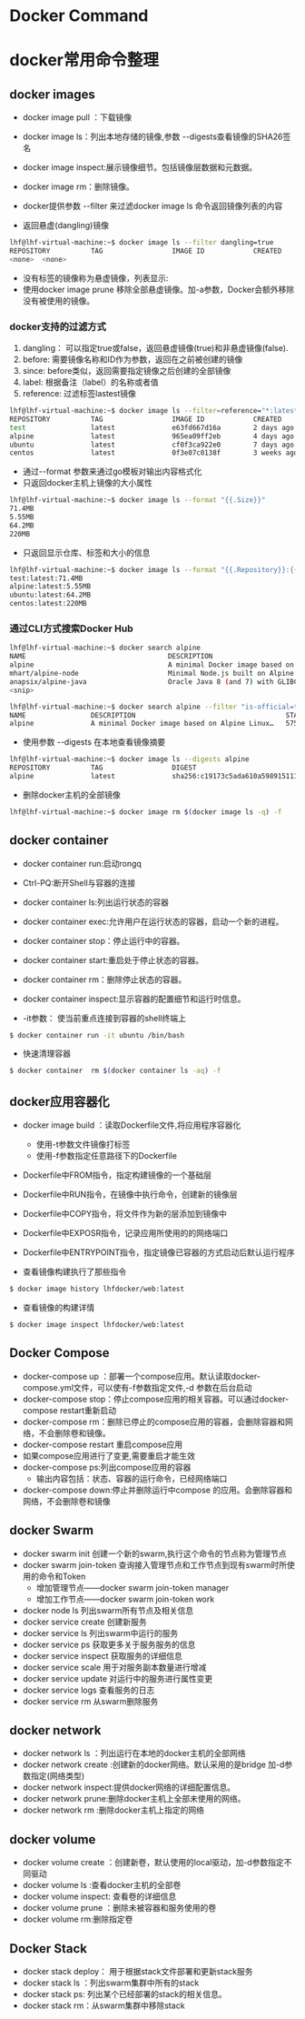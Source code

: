 # Docker Command


# docker常用命令整理

## docker images

* docker image pull ：下载镜像
* docker image ls：列出本地存储的镜像,参数 --digests查看镜像的SHA26签名
* docker image inspect:展示镜像细节。包括镜像层数据和元数据。
* docker image rm：删除镜像。

* docker提供参数 --filter 来过滤docker image ls 命令返回镜像列表的内容
* 返回悬虚(dangling)镜像
```bash
lhf@lhf-virtual-machine:~$ docker image ls --filter dangling=true
REPOSITORY          TAG                 IMAGE ID            CREATED             SIZE
<none>  <none>
```
* 没有标签的镜像称为悬虚镜像，列表显示<none>:<none>
* 使用docker image prune 移除全部悬虚镜像。加-a参数，Docker会额外移除没有被使用的镜像。

### docker支持的过滤方式
1. dangling： 可以指定true或false，返回悬虚镜像(true)和非悬虚镜像(false).
2. before: 需要镜像名称和ID作为参数，返回在之前被创建的镜像
3. since: before类似，返回需要指定镜像之后创建的全部镜像
4. label: 根据备注（label）的名称或者值
5. reference: 过滤标签lastest镜像

```bash
lhf@lhf-virtual-machine:~$ docker image ls --filter=reference="*:latest"
REPOSITORY          TAG                 IMAGE ID            CREATED             SIZE
test                latest              e63fd667d16a        2 days ago          71.4MB
alpine              latest              965ea09ff2eb        4 days ago          5.55MB
ubuntu              latest              cf0f3ca922e0        7 days ago          64.2MB
centos              latest              0f3e07c0138f        3 weeks ago         220MB
```

* 通过--format 参数来通过go模板对输出内容格式化
* 只返回docker主机上镜像的大小属性
```bash
lhf@lhf-virtual-machine:~$ docker image ls --format "{{.Size}}"
71.4MB
5.55MB
64.2MB
220MB
```
* 只返回显示仓库、标签和大小的信息
```bash
lhf@lhf-virtual-machine:~$ docker image ls --format "{{.Repository}}:{{.Tag}}:{{.Size}}"
test:latest:71.4MB
alpine:latest:5.55MB
ubuntu:latest:64.2MB
centos:latest:220MB
```

### 通过CLI方式搜索Docker Hub
```bash
lhf@lhf-virtual-machine:~$ docker search alpine
NAME                                   DESCRIPTION                                     STARS               OFFICIAL            AUTOMATED
alpine                                 A minimal Docker image based on Alpine Linux…   5757                [OK]                
mhart/alpine-node                      Minimal Node.js built on Alpine Linux           444                                     
anapsix/alpine-java                    Oracle Java 8 (and 7) with GLIBC 2.28 over A…   427 
<snip>
```
```bash
lhf@lhf-virtual-machine:~$ docker search alpine --filter "is-official=true"
NAME                DESCRIPTION                                     STARS               OFFICIAL            AUTOMATED
alpine              A minimal Docker image based on Alpine Linux…   5757                [OK] 
```

* 使用参数 --digests 在本地查看镜像摘要
```bash
lhf@lhf-virtual-machine:~$ docker image ls --digests alpine
REPOSITORY          TAG                 DIGEST                                                                    IMAGE ID            CREATED             SIZE
alpine              latest              sha256:c19173c5ada610a5989151111163d28a67368362762534d8a8121ce95cf2bd5a   965ea09ff2eb        4 days ago          5.55MB
```

* 删除docker主机的全部镜像
```bash
lhf@lhf-virtual-machine:~$ docker image rm $(docker image ls -q) -f
```

## docker container
* docker container run:启动rongq
* Ctrl-PQ:断开Shell与容器的连接
* docker container ls:列出运行状态的容器
* docker container exec:允许用户在运行状态的容器，启动一个新的进程。
* docker container stop：停止运行中的容器。
* docker container start:重启处于停止状态的容器。
* docker container rm：删除停止状态的容器。
* docker container inspect:显示容器的配置细节和运行时信息。

* -it参数： 使当前重点连接到容器的shell终端上
```bash
$ docker container run -it ubuntu /bin/bash
```

* 快速清理容器
```bash
$ docker container  rm $(docker container ls -aq) -f
```

## docker应用容器化

* docker image build ：读取Dockerfile文件,将应用程序容器化
    * 使用-t参数文件镜像打标签
    * 使用-f参数指定任意路径下的Dockerfile
* Dockerfile中FROM指令，指定构建镜像的一个基础层
* Dockerfile中RUN指令，在镜像中执行命令，创建新的镜像层
* Dockerfile中COPY指令，将文件作为新的层添加到镜像中
* Dockerfile中EXPOSR指令，记录应用所使用的的网络端口
* Dockerfile中ENTRYPOINT指令，指定镜像已容器的方式启动后默认运行程序

* 查看镜像构建执行了那些指令
```bash
$ docker image history lhfdocker/web:latest
```

* 查看镜像的构建详情
```bash
$ docker image inspect lhfdocker/web:latest
```

## Docker Compose
* docker-compose up ：部署一个compose应用。默认读取docker-compose.yml文件，可以使有-f参数指定文件,-d 参数在后台启动
* docker-compose stop：停止compose应用的相关容器。可以通过docker-compose restart重新启动
* docker-compose rm：删除已停止的compose应用的容器，会删除容器和网络，不会删除卷和镜像。
* docker-compose restart 重启compose应用
* 如果compose应用进行了变更,需要重启才能生效
* docker-compose ps:列出compose应用的容器
    * 输出内容包括：状态、容器的运行命令，已经网络端口
* docker-compose down:停止并删除运行中compose 的应用。会删除容器和网络，不会删除卷和镜像

## docker Swarm
* docker swarm init 创建一个新的swarm,执行这个命令的节点称为管理节点
* docker swarm join-token 查询接入管理节点和工作节点到现有swarm时所使用的命令和Token
    * 增加管理节点——docker swarm join-token manager
    * 增加工作节点——docker swarm join-token work
* docker node ls 列出swarm所有节点及相关信息
* docker service create 创建新服务
* docker service ls 列出swarm中运行的服务
* docker service ps <service> 获取更多关于服务服务的信息
* docker service inspect 获取服务的详细信息
* docker service scale 用于对服务副本数量进行增减
* docker service update 对运行中的服务进行属性变更
* docker service logs 查看服务的日志
* docker service rm 从swarm删除服务

## docker network
* docker network ls ：列出运行在本地的docker主机的全部网络
* docker network create :创建新的docker网络。默认采用的是bridge 加-d参数指定(网络类型)
* docker network inspect:提供docker网络的详细配置信息。
* docker network prune:删除docker主机上全部未使用的网络。
* docker network rm :删除docker主机上指定的网络

## docker volume
* docker volume create ：创建新卷，默认使用的local驱动，加-d参数指定不同驱动
* docker volume ls :查看docker主机的全部卷
* docker volume inspect: 查看卷的详细信息
* docker volume prune ：删除未被容器和服务使用的卷
* docker volume rm:删除指定卷

## Docker Stack
* docker stack deploy： 用于根据stack文件部署和更新stack服务
* docker stack ls ：列出swarm集群中所有的stack
* docker stack ps: 列出某个已经部署的stack的相关信息。
* docker stack rm：从swarm集群中移除stack

